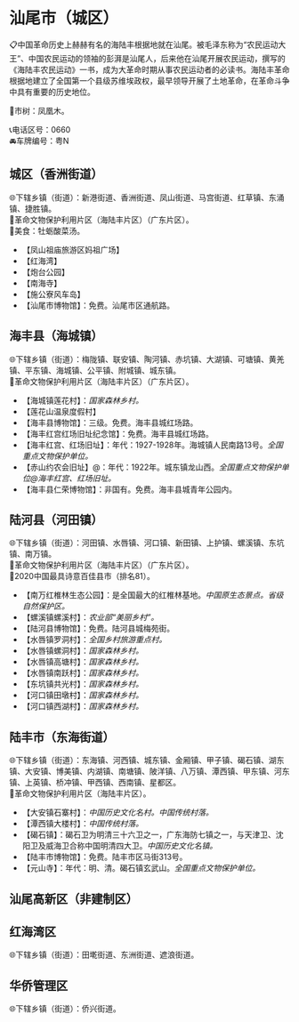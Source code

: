 # 汕尾市（城区）  
📋中国革命历史上赫赫有名的海陆丰根据地就在汕尾。被毛泽东称为“农民运动大王”、中国农民运动的领袖的彭湃是汕尾人，后来他在汕尾开展农民运动，撰写的《海陆丰农民运动》一书，成为大革命时期从事农民运动者的必读书。海陆丰革命根据地建立了全国第一个县级苏维埃政权，最早领导开展了土地革命，在革命斗争中具有重要的历史地位。   
  
🌳市树：凤凰木。    
  
📞电话区号：0660  
🚘车牌编号：粤N  
  
## 城区（香洲街道）  
🌐下辖乡镇（街道）：新港街道、香洲街道、凤山街道、马宫街道、红草镇、东涌镇、捷胜镇。    
🚩革命文物保护利用片区（海陆丰片区）（广东片区）。   
🍴美食：牡蛎酸菜汤。   
  
* 【凤山祖庙旅游区妈祖广场】  
* 【红海湾】  
* 【炮台公园】  
* 【南海寺】  
* 【施公寮风车岛】  
* 【汕尾市博物馆】：免费。汕尾市区通航路。   

## 海丰县（海城镇）  
🌐下辖乡镇（街道）：梅陇镇、联安镇、陶河镇、赤坑镇、大湖镇、可塘镇、黄羌镇、平东镇、海城镇、公平镇、附城镇、城东镇。   
🚩革命文物保护利用片区（海陆丰片区）（广东片区）。   
  
* 【海城镇莲花村】：*国家森林乡村。*  
* 【莲花山温泉度假村】  
* 【海丰县博物馆】：三级。免费。海丰县城红场路。   
* 【海丰红宫红场旧址纪念馆】：免费。海丰县城红场路。
* 【海丰红宫、红场旧址】：年代：1927-1928年。海城镇人民南路13号。*全国重点文物保护单位。*  
* 【赤山约农会旧址】@：年代：1922年。城东镇龙山西。*全国重点文物保护单位@海丰红宫、红场旧址。*  
* 【海丰县仁荣博物馆】：非国有。免费。海丰县城青年公园内。   

## 陆河县（河田镇）  
🌐下辖乡镇（街道）：河田镇、水唇镇、河口镇、新田镇、上护镇、螺溪镇、东坑镇、南万镇。    
🚩革命文物保护利用片区（海陆丰片区）（广东片区）。   
🏅2020中国最具诗意百佳县市（排名81）。   
  
* 【南万红椎林生态公园】：是全国最大的红椎林基地。*中国原生态景点。省级自然保护区。*  
* 【螺溪镇螺溪村】：*农业部“美丽乡村”。*  
* 【陆河县博物馆】：免费。陆河县城梅苑街。   
* 【水唇镇罗洞村】：*全国乡村旅游重点村。*  
* 【水唇镇螺洞村】：*国家森林乡村。*  
* 【水唇镇高塘村】：*国家森林乡村。*  
* 【水唇镇南跃村】：*国家森林乡村。*  
* 【东坑镇共光村】：*国家森林乡村。*  
* 【河口镇田墩村】：*国家森林乡村。*  
* 【河口镇西湖村】：*国家森林乡村。*  

## 陆丰市（东海街道）  
🌐下辖乡镇（街道）：东海镇、河西镇、城东镇、金厢镇、甲子镇、碣石镇、湖东镇、大安镇、博美镇、内湖镇、南塘镇、陂洋镇、八万镇、潭西镇、甲东镇、河东镇、上英镇、桥冲镇、甲西镇、西南镇、星都区。    
🚩革命文物保护利用片区（海陆丰片区）。   
  
* 【大安镇石寨村】：*中国历史文化名村。中国传统村落。*  
* 【潭西镇大楼村】：*中国传统村落。*  
* 【碣石镇】：碣石卫为明清三十六卫之一，广东海防七镇之一，与天津卫、沈阳卫及威海卫合称中国明清四大卫。*中国历史文化名镇。*  
* 【陆丰市博物馆】：免费。陆丰市区马街313号。   
* 【元山寺】：年代：明、清。碣石镇玄武山。*全国重点文物保护单位。*    

## 汕尾高新区（非建制区）  

## 红海湾区  
🌐下辖乡镇（街道）：田墘街道、东洲街道、遮浪街道。   
  
## 华侨管理区   
🌐下辖乡镇（街道）：侨兴街道。  